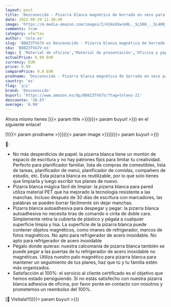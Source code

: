 ```yaml
---
layout: post
title: 'Desconocido - Pizarra blanca magnética de borrado en seco para nevera  tablero de recordatorios de tamaño A4  tablero planificador o pizarra blanca  2 imanes + 1 bolígrafo de pizarra blanca'
date: 2022-09-29 11:30:49
image: 'https://m.media-amazon.com/images/I/41HxU3wcm9L._SL500_._SL400_.jpg'
comments: true
category: ofertas
author: 'tole.es'
slug: 'B08Z3TVG7V-es Desconocido - Pizarra blanca magnética de borrado en seco...'
sku: 'B08Z3TVG7V-es'
tags: [ 'Material de oficina','Material de presentación','Oficina y papelería','Pizarras blancas','Pizarras magnéticas','bolígrafo','desconocido','🇪🇸', ]
actualPrice: 6.99 EUR
currency: EUR
price: 6.99
comparePrice: 9.8 EUR
prodname: 'Desconocido - Pizarra blanca magnética de borrado en seco para nevera  tablero de recordatorios de tamaño A4  tablero planificador o pizarra blanca  2 imanes + 1 bolígrafo de pizarra blanca'
country: 'es'
flag: '🇪🇸'
brand: 'Desconocido'
buyurl: 'https://www.amazon.es/dp/B08Z3TVG7V/?tag=tolees-21'
descuento: '28.67'
average: '6.99'
---
```


Ahora mismo tienes [{{< param title >}}]({{< param buyurl >}}) en el siguiente enlace!

[![{{< param prodname >}}]({{< param image >}})]({{< param buyurl >}})

🔎:

- No más desperdicios de papel: la pizarra blanca tiene un montón de espacio de escritura y no hay patrones fijos para limitar tu creatividad. Perfecto para planificador familiar, lista de compras de comestibles, lista de tareas, planificador de menú, planificador de comidas, compañero de estudio, etc. Esta pizarra blanca es reutilizable, por lo que solo tienes que limpiarla y luego escribir tus planes de nuevo.
- Pizarra blanca mágica fácil de limpiar: la pizarra blanca para pared utiliza material PET que ha mejorado la tecnología resistente a las manchas. Incluso después de 30 días de escritura con marcadores, las palabras se pueden borrar fácilmente sin dejar manchas.
- Pizarra blanca autoadhesiva para despegar y pegar: la pizarra blanca autoadhesiva no necesita tiras de comando o cinta de doble cara. Simplemente retira la cubierta de plástico y pégala a cualquier superficie limpia y lisa. La superficie de la pizarra blanca puede contener objetos magnéticos, como imanes de refrigerador, marcos de fotos magnéticos. No apto para refrigerador de acero inoxidable. No apto para refrigerador de acero inoxidable
- Pégalo donde quieras: nuestra calcomanía de pizarra blanca también se puede pegar a las puertas de tu refrigerador de acero inoxidable no magnéticas. Utiliza nuestro palo magnético para pizarra blanca para mantener un seguimiento de tus planes, haz que tú y tu familia estén más organizados.
- Satisfacción al 100%: el servicio al cliente certificado es el objetivo que hemos estado persiguiendo. Si no estás satisfecho con nuestra pizarra blanca adhesiva de oficina, por favor ponte en contacto con nosotros y prometemos un reembolso del 100%.

[🛒 Visítala!!!]({{< param buyurl >}})
